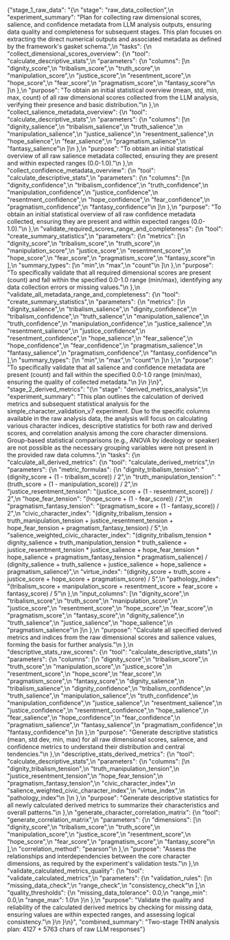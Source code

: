 {"stage_1_raw_data": "{\n  \"stage\": \"raw_data_collection\",\n  \"experiment_summary\": \"Plan for collecting raw dimensional scores, salience, and confidence metadata from LLM analysis outputs, ensuring data quality and completeness for subsequent stages. This plan focuses on extracting the direct numerical outputs and associated metadata as defined by the framework's gasket schema.\",\n  \"tasks\": {\n    \"collect_dimensional_scores_overview\": {\n      \"tool\": \"calculate_descriptive_stats\",\n      \"parameters\": {\n        \"columns\": [\n          \"dignity_score\",\n          \"tribalism_score\",\n          \"truth_score\",\n          \"manipulation_score\",\n          \"justice_score\",\n          \"resentment_score\",\n          \"hope_score\",\n          \"fear_score\",\n          \"pragmatism_score\",\n          \"fantasy_score\"\n        ]\n      },\n      \"purpose\": \"To obtain an initial statistical overview (mean, std, min, max, count) of all raw dimensional scores collected from the LLM analysis, verifying their presence and basic distribution.\"\n    },\n    \"collect_salience_metadata_overview\": {\n      \"tool\": \"calculate_descriptive_stats\",\n      \"parameters\": {\n        \"columns\": [\n          \"dignity_salience\",\n          \"tribalism_salience\",\n          \"truth_salience\",\n          \"manipulation_salience\",\n          \"justice_salience\",\n          \"resentment_salience\",\n          \"hope_salience\",\n          \"fear_salience\",\n          \"pragmatism_salience\",\n          \"fantasy_salience\"\n        ]\n      },\n      \"purpose\": \"To obtain an initial statistical overview of all raw salience metadata collected, ensuring they are present and within expected ranges (0.0-1.0).\"\n    },\n    \"collect_confidence_metadata_overview\": {\n      \"tool\": \"calculate_descriptive_stats\",\n      \"parameters\": {\n        \"columns\": [\n          \"dignity_confidence\",\n          \"tribalism_confidence\",\n          \"truth_confidence\",\n          \"manipulation_confidence\",\n          \"justice_confidence\",\n          \"resentment_confidence\",\n          \"hope_confidence\",\n          \"fear_confidence\",\n          \"pragmatism_confidence\",\n          \"fantasy_confidence\"\n        ]\n      },\n      \"purpose\": \"To obtain an initial statistical overview of all raw confidence metadata collected, ensuring they are present and within expected ranges (0.0-1.0).\"\n    },\n    \"validate_required_scores_range_and_completeness\": {\n      \"tool\": \"create_summary_statistics\",\n      \"parameters\": {\n        \"metrics\": [\n          \"dignity_score\",\n          \"tribalism_score\",\n          \"truth_score\",\n          \"manipulation_score\",\n          \"justice_score\",\n          \"resentment_score\",\n          \"hope_score\",\n          \"fear_score\",\n          \"pragmatism_score\",\n          \"fantasy_score\"\n        ],\n        \"summary_types\": [\n          \"min\",\n          \"max\",\n          \"count\"\n        ]\n      },\n      \"purpose\": \"To specifically validate that all required dimensional scores are present (count) and fall within the specified 0.0-1.0 range (min/max), identifying any data collection errors or missing values.\"\n    },\n    \"validate_all_metadata_range_and_completeness\": {\n      \"tool\": \"create_summary_statistics\",\n      \"parameters\": {\n        \"metrics\": [\n          \"dignity_salience\",\n          \"tribalism_salience\",\n          \"dignity_confidence\",\n          \"tribalism_confidence\",\n          \"truth_salience\",\n          \"manipulation_salience\",\n          \"truth_confidence\",\n          \"manipulation_confidence\",\n          \"justice_salience\",\n          \"resentment_salience\",\n          \"justice_confidence\",\n          \"resentment_confidence\",\n          \"hope_salience\",\n          \"fear_salience\",\n          \"hope_confidence\",\n          \"fear_confidence\",\n          \"pragmatism_salience\",\n          \"fantasy_salience\",\n          \"pragmatism_confidence\",\n          \"fantasy_confidence\"\n        ],\n        \"summary_types\": [\n          \"min\",\n          \"max\",\n          \"count\"\n        ]\n      },\n      \"purpose\": \"To specifically validate that all salience and confidence metadata are present (count) and fall within the specified 0.0-1.0 range (min/max), ensuring the quality of collected metadata.\"\n    }\n  }\n}", "stage_2_derived_metrics": "{\n  \"stage\": \"derived_metrics_analysis\",\n  \"experiment_summary\": \"This plan outlines the calculation of derived metrics and subsequent statistical analysis for the simple_character_validation_v7 experiment. Due to the specific columns available in the raw analysis data, the analysis will focus on calculating various character indices, descriptive statistics for both raw and derived scores, and correlation analysis among the core character dimensions. Group-based statistical comparisons (e.g., ANOVA by ideology or speaker) are not possible as the necessary grouping variables were not present in the provided raw data columns.\",\n  \"tasks\": {\n    \"calculate_all_derived_metrics\": {\n      \"tool\": \"calculate_derived_metrics\",\n      \"parameters\": {\n        \"metric_formulas\": {\n          \"dignity_tribalism_tension\": \"(dignity_score + (1 - tribalism_score)) / 2\",\n          \"truth_manipulation_tension\": \"(truth_score + (1 - manipulation_score)) / 2\",\n          \"justice_resentment_tension\": \"(justice_score + (1 - resentment_score)) / 2\",\n          \"hope_fear_tension\": \"(hope_score + (1 - fear_score)) / 2\",\n          \"pragmatism_fantasy_tension\": \"(pragmatism_score + (1 - fantasy_score)) / 2\",\n          \"civic_character_index\": \"(dignity_tribalism_tension + truth_manipulation_tension + justice_resentment_tension + hope_fear_tension + pragmatism_fantasy_tension) / 5\",\n          \"salience_weighted_civic_character_index\": \"(dignity_tribalism_tension * dignity_salience + truth_manipulation_tension * truth_salience + justice_resentment_tension * justice_salience + hope_fear_tension * hope_salience + pragmatism_fantasy_tension * pragmatism_salience) / (dignity_salience + truth_salience + justice_salience + hope_salience + pragmatism_salience)\",\n          \"virtue_index\": \"(dignity_score + truth_score + justice_score + hope_score + pragmatism_score) / 5\",\n          \"pathology_index\": \"(tribalism_score + manipulation_score + resentment_score + fear_score + fantasy_score) / 5\"\n        },\n        \"input_columns\": [\n          \"dignity_score\",\n          \"tribalism_score\",\n          \"truth_score\",\n          \"manipulation_score\",\n          \"justice_score\",\n          \"resentment_score\",\n          \"hope_score\",\n          \"fear_score\",\n          \"pragmatism_score\",\n          \"fantasy_score\",\n          \"dignity_salience\",\n          \"truth_salience\",\n          \"justice_salience\",\n          \"hope_salience\",\n          \"pragmatism_salience\"\n        ]\n      },\n      \"purpose\": \"Calculate all specified derived metrics and indices from the raw dimensional scores and salience values, forming the basis for further analysis.\"\n    },\n    \"descriptive_stats_raw_scores\": {\n      \"tool\": \"calculate_descriptive_stats\",\n      \"parameters\": {\n        \"columns\": [\n          \"dignity_score\",\n          \"tribalism_score\",\n          \"truth_score\",\n          \"manipulation_score\",\n          \"justice_score\",\n          \"resentment_score\",\n          \"hope_score\",\n          \"fear_score\",\n          \"pragmatism_score\",\n          \"fantasy_score\",\n          \"dignity_salience\",\n          \"tribalism_salience\",\n          \"dignity_confidence\",\n          \"tribalism_confidence\",\n          \"truth_salience\",\n          \"manipulation_salience\",\n          \"truth_confidence\",\n          \"manipulation_confidence\",\n          \"justice_salience\",\n          \"resentment_salience\",\n          \"justice_confidence\",\n          \"resentment_confidence\",\n          \"hope_salience\",\n          \"fear_salience\",\n          \"hope_confidence\",\n          \"fear_confidence\",\n          \"pragmatism_salience\",\n          \"fantasy_salience\",\n          \"pragmatism_confidence\",\n          \"fantasy_confidence\"\n        ]\n      },\n      \"purpose\": \"Generate descriptive statistics (mean, std dev, min, max) for all raw dimensional scores, salience, and confidence metrics to understand their distribution and central tendencies.\"\n    },\n    \"descriptive_stats_derived_metrics\": {\n      \"tool\": \"calculate_descriptive_stats\",\n      \"parameters\": {\n        \"columns\": [\n          \"dignity_tribalism_tension\",\n          \"truth_manipulation_tension\",\n          \"justice_resentment_tension\",\n          \"hope_fear_tension\",\n          \"pragmatism_fantasy_tension\",\n          \"civic_character_index\",\n          \"salience_weighted_civic_character_index\",\n          \"virtue_index\",\n          \"pathology_index\"\n        ]\n      },\n      \"purpose\": \"Generate descriptive statistics for all newly calculated derived metrics to summarize their characteristics and overall patterns.\"\n    },\n    \"generate_character_correlation_matrix\": {\n      \"tool\": \"generate_correlation_matrix\",\n      \"parameters\": {\n        \"dimensions\": [\n          \"dignity_score\",\n          \"tribalism_score\",\n          \"truth_score\",\n          \"manipulation_score\",\n          \"justice_score\",\n          \"resentment_score\",\n          \"hope_score\",\n          \"fear_score\",\n          \"pragmatism_score\",\n          \"fantasy_score\"\n        ],\n        \"correlation_method\": \"pearson\"\n      },\n      \"purpose\": \"Assess the relationships and interdependencies between the core character dimensions, as required by the experiment's validation tests.\"\n    },\n    \"validate_calculated_metrics_quality\": {\n      \"tool\": \"validate_calculated_metrics\",\n      \"parameters\": {\n        \"validation_rules\": [\n          \"missing_data_check\",\n          \"range_check\",\n          \"consistency_check\"\n        ],\n        \"quality_thresholds\": {\n          \"missing_data_tolerance\": 0.0,\n          \"range_min\": 0.0,\n          \"range_max\": 1.0\n        }\n      },\n      \"purpose\": \"Validate the quality and reliability of the calculated derived metrics by checking for missing data, ensuring values are within expected ranges, and assessing logical consistency.\"\n    }\n  }\n}", "combined_summary": "Two-stage THIN analysis plan: 4127 + 5763 chars of raw LLM responses"}